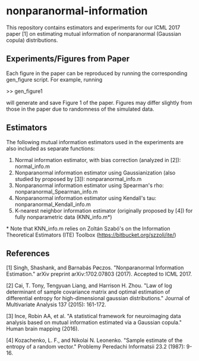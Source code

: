 # nonparanormal-information
This repository contains estimators and experiments for our ICML 2017 paper [1] on estimating mutual information of nonparanormal (Gaussian copula) distributions.

<h2>Experiments/Figures from Paper</h2>
Each figure in the paper can be reproduced by running the corresponding gen_figure script. For example, running

  &gt;&gt; gen_figure1

will generate and save Figure 1 of the paper. Figures may differ slightly from those in the paper due to randomness of the simulated data.

<h2>Estimators</h2>
The following mutual information estimators used in the experiments are also included as separate functions:

  1) Normal information estimator, with bias correction (analyzed in [2]): normal_info.m
  2) Nonparanormal information estimator using Gaussianization (also studied by proposed by [3]): nonparanormal_info.m
  3) Nonparanormal information estimator using Spearman's rho: nonparanormal_Spearman_info.m
  4) Nonparanormal information estimator using Kendall's tau: nonparanormal_Kendall_info.m
  5) K-nearest neighbor information estimator (originally proposed by [4]) for fully nonparametric data (KNN_info.m&#42;)

&#42; Note that KNN_info.m relies on Zoltán Szabó's on the Information Theoretical Estimators (ITE) Toolbox (https://bitbucket.org/szzoli/ite/)

<h2>References</h2>

[1] Singh, Shashank, and Barnabás Pøczos. "Nonparanormal Information Estimation." arXiv preprint arXiv:1702.07803 (2017). Accepted to ICML 2017.

[2] Cai, T. Tony, Tengyuan Liang, and Harrison H. Zhou. "Law of log determinant of sample covariance matrix and optimal estimation of differential entropy for high-dimensional gaussian distributions." Journal of Multivariate Analysis 137 (2015): 161-172.

[3] Ince, Robin AA, et al. "A statistical framework for neuroimaging data analysis based on mutual information estimated via a Gaussian copula." Human brain mapping (2016).

[4] Kozachenko, L. F., and Nikolai N. Leonenko. "Sample estimate of the entropy of a random vector." Problemy Peredachi Informatsii 23.2 (1987): 9-16.
